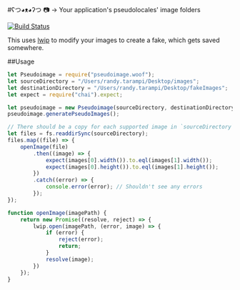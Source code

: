 #ʕつ◕ᴥ◕ʔつ 📷 → Your application's pseudolocales' image folders

[![Build Status](https://travis-ci.org/randytarampi/pseudoimage.woof.svg?branch=master)](https://travis-ci.org/randytarampi/pseudoimage.woof)

This uses [lwip](https://github.com/EyalAr/lwip) to modify your images to create a fake, which gets saved somewhere.

##Usage

```javascript
let Pseudoimage = require("pseudoimage.woof");
let sourceDirectory = "/Users/randy.tarampi/Desktop/images";
let destinationDirectory = "/Users/randy.tarampi/Desktop/fakeImages";
let expect = require("chai").expect;

let pseudoimage = new Pseudoimage(sourceDirectory, destinationDirectory);
pseudoimage.generatePseudoImages();

// There should be a copy for each supported image in `sourceDirectory` in `destinationDirectory`
let files = fs.readdirSync(sourceDirectory);
files.map((file) => {
	openImage(file)
		.then((image) => {
			expect(images[0].width()).to.eql(images[1].width());
			expect(images[0].height()).to.eql(images[1].height());
		})
		.catch((error) => {
			console.error(error); // Shouldn't see any errors
		});
});

function openImage(imagePath) {
	return new Promise((resolve, reject) => {
		lwip.open(imagePath, (error, image) => {
			if (error) {
				reject(error);
				return;
			}
			resolve(image);
		})
	});
}
```